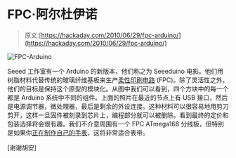 # FPC·阿尔杜伊诺

> 原文:[https://hackaday.com/2010/06/29/fpc-arduino/](https://hackaday.com/2010/06/29/fpc-arduino/)

![](../Images/5098c31f18560ae344e06c463e7697c9.png "FPC-Arduino")

Seeed 工作室有一个 Arduino 的新版本，他们称之为 Seeeduino 电影。他们用树脂材料代替传统的玻璃纤维基板来生产[柔性印刷电路](http://www.electronics-manufacturers.com/products/electrical-electronic-components/printed-circuit-board-pcb/flexible-printed-circuit-fpc/) (FPC)。除了灵活性之外，他们的目标是保持这个原型的模块化。从图中我们可以看到，四个方块中的每一个都是 Arduino 系统中不同的组件。上面的照片在最近的节点上有 USB 接口，然后是电源调节器，微处理器，最后是剩余的外设连接。这种材料可以很容易地用剪刀剪开，这样一旦固件被刻录到芯片上，编程部分就可以被删除。看到最终的定价和包装选择将会很有趣。我们不介意周围有一个 FPC ATmega168 分线板，但特别是如果你[正在制作自己的手表](http://hackaday.com/2009/10/19/build-your-own-wristwatch/)，这将非常适合表带。

[谢谢胡安]